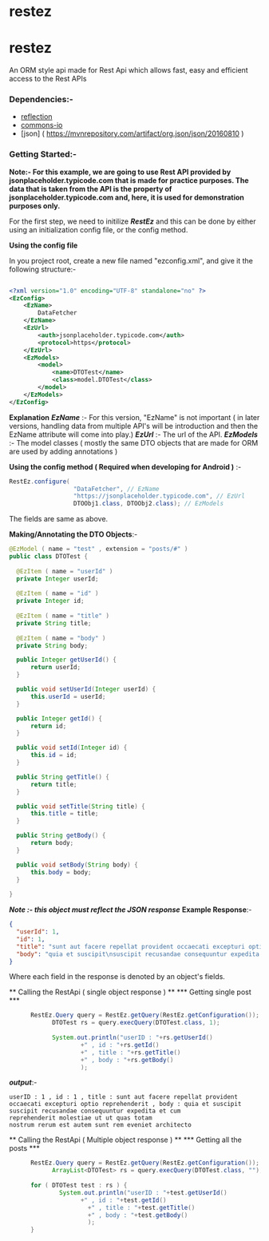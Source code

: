 # restez
# restez
An ORM style api made for Rest Api which allows fast, easy and efficient access to the Rest APIs

### Dependencies:-
* [reflection]( https://mvnrepository.com/artifact/org.reflections/reflections )
* [commons-io]( https://mvnrepository.com/artifact/commons-io/commons-io )
* [json] ( https://mvnrepository.com/artifact/org.json/json/20160810 )

### Getting Started:-
 
 **Note:- For this example, we are going to use Rest API provided by jsonplaceholder.typicode.com that is made for
 practice purposes. The data that is taken from the API is the property of jsonplaceholder.typicode.com and, here, 
 it is used for demonstration purposes only.**
 
 For the first step, we need to initilize ***RestEz*** and this can be done by either using an 
 initialization config file, or the config method. 
  
  **Using the config file**
  
  In you project root, create a new file named "ezconfig.xml", and give it the following structure:-
  
  ```xml
  
  <?xml version="1.0" encoding="UTF-8" standalone="no" ?>
  <EzConfig>
	  <EzName>
		  DataFetcher
	  </EzName>
	  <EzUrl>
		  <auth>jsonplaceholder.typicode.com</auth>
		  <protocol>https</protocol>
	  </EzUrl>
	  <EzModels>
		  <model>
			  <name>DTOTest</name>
			  <class>model.DTOTest</class>
		  </model>
	  </EzModels>
  </EzConfig>
  
  ```
 
  **Explanation**
  ***EzName*** :- For this version, "EzName" is not important ( in later versions, handling data from 
                  multiple API's will be introduction and then the EzName attribute will come into play.)
  ***EzUrl*** :- The url of the API.
  ***EzModels*** :- The model classes ( mostly the same DTO objects that are made for ORM are used by adding annotations )
  
  **Using the config method ( Required when developing for Android )** :-
  ```java
  RestEz.configure(
					"DataFetcher", // EzName
					"https://jsonplaceholder.typicode.com", // EzUrl
					DTOObj1.class, DTOObj2.class); // EzModels
  ```
  
  The fields are same as above.
  
  **Making/Annotating the DTO Objects**:-
  
  ```java
  @EzModel ( name = "test" , extension = "posts/#" )
public class DTOTest {
	
	@EzItem ( name = "userId" )
	private Integer userId;
	
	@EzItem ( name = "id" )
	private Integer id;
	
	@EzItem ( name = "title" )
	private String title;
	
	@EzItem ( name = "body" )
	private String body;

	public Integer getUserId() {
		return userId;
	}

	public void setUserId(Integer userId) {
		this.userId = userId;
	}

	public Integer getId() {
		return id;
	}

	public void setId(Integer id) {
		this.id = id;
	}

	public String getTitle() {
		return title;
	}

	public void setTitle(String title) {
		this.title = title;
	}

	public String getBody() {
		return body;
	}

	public void setBody(String body) {
		this.body = body;
	}
	
}
```

***Note :- this object must reflect the JSON response***
**Example Response**:-
```JSON
{
  "userId": 1,
  "id": 1,
  "title": "sunt aut facere repellat provident occaecati excepturi optio reprehenderit",
  "body": "quia et suscipit\nsuscipit recusandae consequuntur expedita et cum\nreprehenderit molestiae ut ut quas totam\nnostrum rerum est autem sunt rem eveniet architecto"
}
```
Where each field in the response is denoted by an object's fields.

** Calling the RestApi ( single object response ) **
*** Getting single post ***
```Java
      RestEz.Query query = RestEz.getQuery(RestEz.getConfiguration());
			DTOTest rs = query.execQuery(DTOTest.class, 1);
			
			System.out.println("userID : "+rs.getUserId()
					+" , id : "+rs.getId()
					+" , title : "+rs.getTitle()
					+" , body : "+rs.getBody()
					);
```
***output***:-
```
userID : 1 , id : 1 , title : sunt aut facere repellat provident occaecati excepturi optio reprehenderit , body : quia et suscipit
suscipit recusandae consequuntur expedita et cum
reprehenderit molestiae ut ut quas totam
nostrum rerum est autem sunt rem eveniet architecto
```

** Calling the RestApi ( Multiple object response ) **
*** Getting all the posts ***
```java
      RestEz.Query query = RestEz.getQuery(RestEz.getConfiguration());
			ArrayList<DTOTest> rs = query.execQuery(DTOTest.class, "");
			
      for ( DTOTest test : rs ) {
			  System.out.println("userID : "+test.getUserId()
				  	+" , id : "+test.getId()
					  +" , title : "+test.getTitle()
					  +" , body : "+test.getBody()
					  );
      }
```

